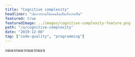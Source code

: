 ```yaml
---
title: "Cognitive complexity"  
headliner: "เมื่อการอ่านโค๊ตคนอื่นเป็นเรื่องจำเป็น"  
featured: true  
featuredImage: ../images/cognitive-complexity-feature.png 
path: "/a/cognitive-complexity"  
date: "2019-12-08"  
tag: ["code-quality", "programming"]
---
```


กดเนากนดเากนดเากนดาเ